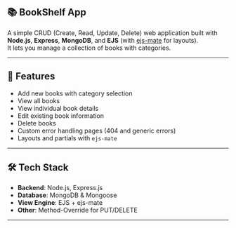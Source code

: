 ## 📚 BookShelf App

A simple CRUD (Create, Read, Update, Delete) web application built with **Node.js**, **Express**, **MongoDB**, and **EJS** (with [ejs-mate](https://www.npmjs.com/package/ejs-mate) for layouts).  
It lets you manage a collection of books with categories.

---

## 🚀 Features

- Add new books with category selection
- View all books
- View individual book details
- Edit existing book information
- Delete books
- Custom error handling pages (404 and generic errors)
- Layouts and partials with `ejs-mate`

---

## 🛠️ Tech Stack

- **Backend**: Node.js, Express.js
- **Database**: MongoDB & Mongoose
- **View Engine**: EJS + ejs-mate
- **Other**: Method-Override for PUT/DELETE

---
 
 
